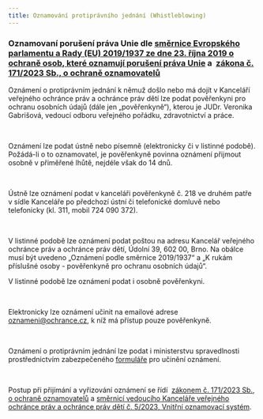```yaml
---
title: Oznamování protiprávního jednání (Whistleblowing)
---
```

<h3>Oznamovaní porušení práva Unie dle 
<a href="https://eur-lex.europa.eu/legal-content/CS/TXT/PDF/?uri=CELEX:32019L1937&amp;from=NL">směrnice Evropského parlamentu a Rady (EU) 2019/1937 ze dne 23. října 2019 o ochraně osob, které oznamují porušení práva Unie</a>&nbsp;a&nbsp;
<a href="https://www.zakonyprolidi.cz/cs/2023-171">zákona č. 171/2023 Sb., o ochraně oznamovatelů</a></h3>
<p>Oznámení o protiprávním jednání k němuž došlo nebo má dojít v Kanceláří veřejného ochránce práv a ochránce práv dětí lze podat pověřenkyni pro ochranu osobních údajů (dále jen „pověřenkyně“), kterou je JUDr. Veronika Gabrišová, vedoucí odboru veřejného pořádku, zdravotnictví a práce.</p>
<p>&nbsp;</p>
<p>Oznámení lze podat ústně nebo písemně (elektronicky či v&nbsp;listinné podobě). Požádá-li o to oznamovatel, je pověřenkyně povinna oznámení přijmout osobně v&nbsp;přiměřené lhůtě, nejdéle však do 14 dnů.</p>
<p>&nbsp;</p>
<p>Ústně lze oznámení podat v&nbsp;kanceláři pověřenkyně č. 218 ve druhém patře v&nbsp;sídle Kanceláře po předchozí ústní či telefonické domluvě nebo telefonicky (kl. 311, mobil 724&nbsp;090&nbsp;372).</p>
<p>&nbsp;</p>
<p>V&nbsp;listinné podobě lze oznámení podat poštou na adresu Kancelář veřejného ochránce práv a ochránce práv dětí, Údolní 39, 602 00, Brno. Na obálce musí být uvedeno „Oznámení podle směrnice 2019/1937“ a „K rukám příslušné osoby - pověřenkyně pro ochranu osobních údajů“.</p>
<p>V&nbsp;listinné podobě lze oznámení podat i osobně pověřenkyni.</p>
<p>&nbsp;</p>
<p>Elektronicky lze oznámení učinit na emailové adrese 
<a href="mailto:oznameni@ochrance.cz">oznameni@ochrance.cz</a>, k&nbsp;níž má přístup pouze pověřenkyně.</p>
<p>&nbsp;</p>
<p>Oznámení o protiprávním jednání lze podat i ministerstvu spravedlnosti prostřednictvím zabezpečeného 
<a href="https://oznamovatel.justice.cz/chci-podat-oznameni/">formuláře</a> pro učinění oznámení.</p>
<p>&nbsp;</p>
<p>Postup při přijímání a vyřizování oznámení se řídí&nbsp;
<a href="https://www.zakonyprolidi.cz/cs/2023-171">zákonem č. 171/2023 Sb., o ochraně oznamovatelů</a>&nbsp;a 
<a href="smernice_c._5_2023.pdf">směrnicí vedoucího Kanceláře veřejného ochránce práv a ochránce práv dětí č. 5/2023, Vnitřní oznamovací systém</a>.</p>
